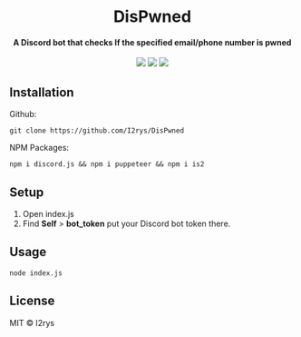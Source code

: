 <h1 align="center">DisPwned</h1>
<h4 align="center">A Discord bot that checks If the specified email/phone number is pwned</h4>
<p align="center">
	<a href="https://github.com/I2rys/DisPwned/blob/main/LICENSE"><img src="https://img.shields.io/github/license/I2rys/DisPwned?style=flat-square"></img></a>
	<a href="https://github.com/I2rys/DisPwned/issues"><img src="https://img.shields.io/github/issues/I2rys/DisPwned.svg"></img></a>
	<a href="https://nodejs.org/"><img src="https://img.shields.io/badge/-Nodejs-green?style=flat-square&logo=Node.js"></img></a>
</p>


## Installation
Github:

    git clone https://github.com/I2rys/DisPwned
    
NPM Packages:
```
npm i discord.js && npm i puppeteer && npm i is2
```

## Setup
1. Open index.js
2. Find **Self** > **bot_token** put your Discord bot token there.

## Usage

    node index.js
    
## License
MIT © I2rys
